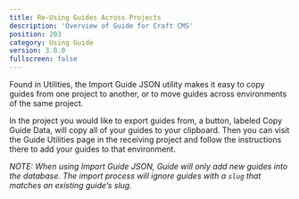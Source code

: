```yaml
---
title: Re-Using Guides Across Projects
description: 'Overview of Guide for Craft CMS'
position: 203
category: Using Guide
version: 3.0.0
fullscreen: false
---
```


Found in Utilities, the Import Guide JSON utility makes it easy to copy guides from one project to another, or to move guides across environments of the same project.

In the project you would like to export guides from, a button, labeled Copy Guide Data, will copy all of your guides to your clipboard. Then you can visit the Guide Utilities page in the receiving project and follow the instructions there to add your guides to that environment.

_NOTE: When using Import Guide JSON, Guide will only add new guides into the database. The import process will ignore guides with a `slug` that matches an existing guide’s slug._
